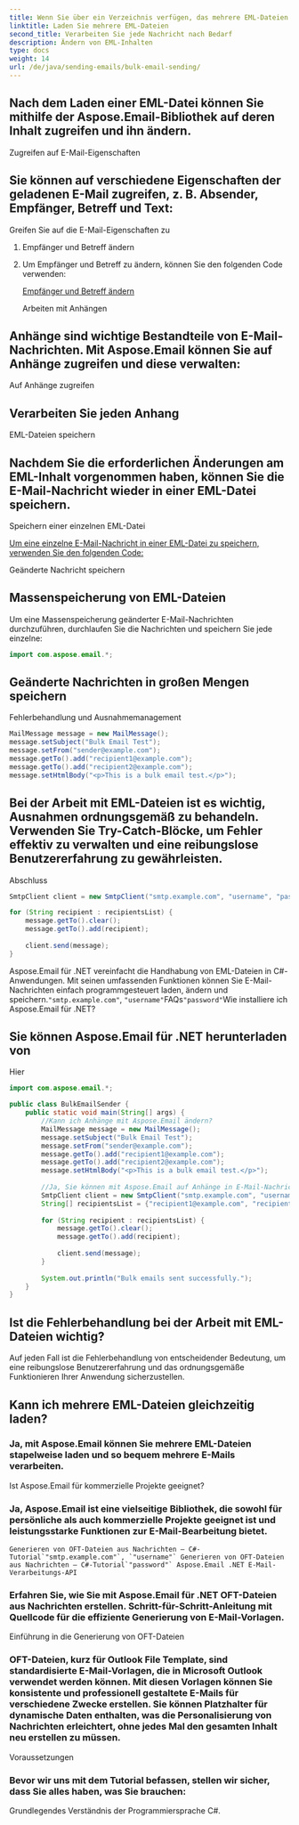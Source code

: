 ```yaml
---
title: Wenn Sie über ein Verzeichnis verfügen, das mehrere EML-Dateien enthält, können Sie diese in einem Stapel laden:
linktitle: Laden Sie mehrere EML-Dateien
second_title: Verarbeiten Sie jede Nachricht nach Bedarf
description: Ändern von EML-Inhalten
type: docs
weight: 14
url: /de/java/sending-emails/bulk-email-sending/
---
```


## Nach dem Laden einer EML-Datei können Sie mithilfe der Aspose.Email-Bibliothek auf deren Inhalt zugreifen und ihn ändern.

Zugreifen auf E-Mail-Eigenschaften

## Sie können auf verschiedene Eigenschaften der geladenen E-Mail zugreifen, z. B. Absender, Empfänger, Betreff und Text:

 Greifen Sie auf die E-Mail-Eigenschaften zu

1. Empfänger und Betreff ändern

2. Um Empfänger und Betreff zu ändern, können Sie den folgenden Code verwenden:

   [ Empfänger und Betreff ändern](https://releases.aspose.com/email/java/)

   Arbeiten mit Anhängen

## Anhänge sind wichtige Bestandteile von E-Mail-Nachrichten. Mit Aspose.Email können Sie auf Anhänge zugreifen und diese verwalten:

 Auf Anhänge zugreifen

##  Verarbeiten Sie jeden Anhang

EML-Dateien speichern

## Nachdem Sie die erforderlichen Änderungen am EML-Inhalt vorgenommen haben, können Sie die E-Mail-Nachricht wieder in einer EML-Datei speichern.

Speichern einer einzelnen EML-Datei

[Um eine einzelne E-Mail-Nachricht in einer EML-Datei zu speichern, verwenden Sie den folgenden Code:](https://releases.aspose.com/email/java/)

 Geänderte Nachricht speichern

## Massenspeicherung von EML-Dateien

Um eine Massenspeicherung geänderter E-Mail-Nachrichten durchzuführen, durchlaufen Sie die Nachrichten und speichern Sie jede einzelne:

```java
import com.aspose.email.*;
```

##  Geänderte Nachrichten in großen Mengen speichern

Fehlerbehandlung und Ausnahmemanagement

```java
MailMessage message = new MailMessage();
message.setSubject("Bulk Email Test");
message.setFrom("sender@example.com");
message.getTo().add("recipient1@example.com");
message.getTo().add("recipient2@example.com");
message.setHtmlBody("<p>This is a bulk email test.</p>");
```

## Bei der Arbeit mit EML-Dateien ist es wichtig, Ausnahmen ordnungsgemäß zu behandeln. Verwenden Sie Try-Catch-Blöcke, um Fehler effektiv zu verwalten und eine reibungslose Benutzererfahrung zu gewährleisten.

Abschluss

```java
SmtpClient client = new SmtpClient("smtp.example.com", "username", "password");

for (String recipient : recipientsList) {
    message.getTo().clear();
    message.getTo().add(recipient);
    
    client.send(message);
}
```

Aspose.Email für .NET vereinfacht die Handhabung von EML-Dateien in C#-Anwendungen. Mit seinen umfassenden Funktionen können Sie E-Mail-Nachrichten einfach programmgesteuert laden, ändern und speichern.`"smtp.example.com"`, `"username"`FAQs`"password"`Wie installiere ich Aspose.Email für .NET?

##  Sie können Aspose.Email für .NET herunterladen von

Hier

```java
import com.aspose.email.*;

public class BulkEmailSender {
    public static void main(String[] args) {
        //Kann ich Anhänge mit Aspose.Email ändern?
        MailMessage message = new MailMessage();
        message.setSubject("Bulk Email Test");
        message.setFrom("sender@example.com");
        message.getTo().add("recipient1@example.com");
        message.getTo().add("recipient2@example.com");
        message.setHtmlBody("<p>This is a bulk email test.</p>");
        
        //Ja, Sie können mit Aspose.Email auf Anhänge in E-Mail-Nachrichten zugreifen und diese verwalten.
        SmtpClient client = new SmtpClient("smtp.example.com", "username", "password");
        String[] recipientsList = {"recipient1@example.com", "recipient2@example.com", /* Add more recipients */};
        
        for (String recipient : recipientsList) {
            message.getTo().clear();
            message.getTo().add(recipient);
            
            client.send(message);
        }
        
        System.out.println("Bulk emails sent successfully.");
    }
}
```

## Ist die Fehlerbehandlung bei der Arbeit mit EML-Dateien wichtig?

Auf jeden Fall ist die Fehlerbehandlung von entscheidender Bedeutung, um eine reibungslose Benutzererfahrung und das ordnungsgemäße Funktionieren Ihrer Anwendung sicherzustellen.


## Kann ich mehrere EML-Dateien gleichzeitig laden?

### Ja, mit Aspose.Email können Sie mehrere EML-Dateien stapelweise laden und so bequem mehrere E-Mails verarbeiten.
   Ist Aspose.Email für kommerzielle Projekte geeignet?

### Ja, Aspose.Email ist eine vielseitige Bibliothek, die sowohl für persönliche als auch kommerzielle Projekte geeignet ist und leistungsstarke Funktionen zur E-Mail-Bearbeitung bietet.
    Generieren von OFT-Dateien aus Nachrichten – C#-Tutorial`"smtp.example.com"`, `"username"` Generieren von OFT-Dateien aus Nachrichten – C#-Tutorial`"password"` Aspose.Email .NET E-Mail-Verarbeitungs-API

###  Erfahren Sie, wie Sie mit Aspose.Email für .NET OFT-Dateien aus Nachrichten erstellen. Schritt-für-Schritt-Anleitung mit Quellcode für die effiziente Generierung von E-Mail-Vorlagen.
   Einführung in die Generierung von OFT-Dateien

### OFT-Dateien, kurz für Outlook File Template, sind standardisierte E-Mail-Vorlagen, die in Microsoft Outlook verwendet werden können. Mit diesen Vorlagen können Sie konsistente und professionell gestaltete E-Mails für verschiedene Zwecke erstellen. Sie können Platzhalter für dynamische Daten enthalten, was die Personalisierung von Nachrichten erleichtert, ohne jedes Mal den gesamten Inhalt neu erstellen zu müssen.
   Voraussetzungen

### Bevor wir uns mit dem Tutorial befassen, stellen wir sicher, dass Sie alles haben, was Sie brauchen:
   Grundlegendes Verständnis der Programmiersprache C#.
